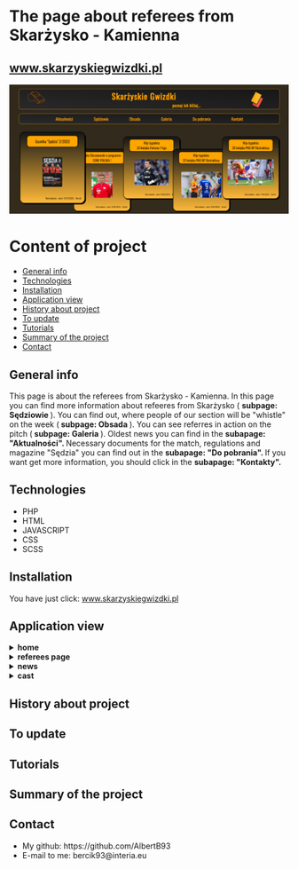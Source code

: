 # The page about referees from Skarżysko - Kamienna <br> 
## www.skarzyskiegwizdki.pl 
![a screenshot presenting the front page of the project website](./images/README/home.png)

# Content of project
* [General info](#general-info)
* [Technologies](#technologies)
* [Installation](#installation)
* [Application view](#application-view)
* [History about project](#history-about-project)
* [To update](#to-update)
* [Tutorials](#tutorials)
* [Summary of the project](#summary-of-the-project)
* [Contact](#contact)

## General info

This page is about the referees from Skarżysko - Kamienna. In this page you can find more information about refeeres from Skarżysko
( <b> subpage: Sędziowie </b>). You can find out, where people of our section will be "whistle" on the week (<b> subpage: Obsada </b>).
You can see referres in action on the pitch (<b> subpage: Galeria </b>).  Oldest news you can find in the <b> subapage: "Aktualności". </b>  Necessary documents for the match, regulations and magazine "Sędzia"
 you can find out in the  <b> subapage: "Do pobrania". </b> If you want get more information, you should click in the <b> subapage: "Kontakty". </b>



## Technologies
<ul>
<li>PHP</li>
<li>HTML</li>
<li>JAVASCRIPT</li>
<li>CSS</li>
<li>SCSS</li>
</ul>

## Installation
You have just click: www.skarzyskiegwizdki.pl

## Application view

<details>
<summary> <b>home</b> </summary>
</br> This image shows home page. This page contains header, menu and five articles, which are newest on this page. </br>
<img src="./images/README/index.PNG">
</details>
 
<details>
<summary> <b>referees page </b> </summary>
</br> This images shows all active refeeres in our referee section. </br>
<img src="./images/README/refs.png">
</br>
</br>If you click on photo, you will be able to see more information about every of us. </br>
<img src="./images/README/refs-pop.PNG">
</details>

<details>
<summary> <b>news</b> </summary>
</br> This image shows the news page. On this page you can read all the news since the creation of the site.</br>
<img src="./images/README/news.png">
<img src="./images/README/news-2.PNG">
</details>


<details>
<summary> <b>cast</b> </summary>
</br> This page contains the cast on the actually round of season. </br>
<img src="./images/README/cast.png">
</details>


## History about project

## To update

## Tutorials

## Summary of the project

## Contact

<ul>
<li> My github: https://github.com/AlbertB93 </li>
<li>E-mail to me:  bercik93@interia.eu </li>
</ul>
